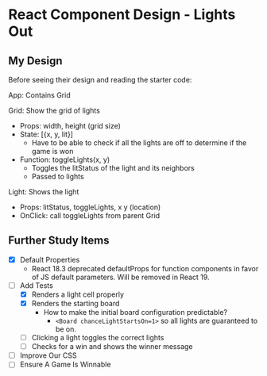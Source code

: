 React Component Design - Lights Out
===================================

## My Design

Before seeing their design and reading the starter code:

App: Contains Grid

Grid: Show the grid of lights
- Props: width, height (grid size)
- State: [{x, y, lit}]
  - Have to be able to check if all the lights are off to determine if the game is won
- Function: toggleLights(x, y)
  - Toggles the litStatus of the light and its neighbors
  - Passed to lights

Light: Shows the light
- Props: litStatus, toggleLights, x y (location)
- OnClick: call toggleLights from parent Grid

## Further Study Items

- [x] Default Properties
  - React 18.3 deprecated defaultProps for function components in favor of JS default parameters.  Will be removed in React 19.
- [ ] Add Tests
  - [x] Renders a light cell properly
  - [x] Renders the starting board
    - How to make the initial board configuration predictable?
      - `<Board chanceLightStartsOn=1>` so all lights are guaranteed to be on.
  - [ ] Clicking a light toggles the correct lights
  - [ ] Checks for a win and shows the winner message
- [ ] Improve Our CSS
- [ ] Ensure A Game Is Winnable
